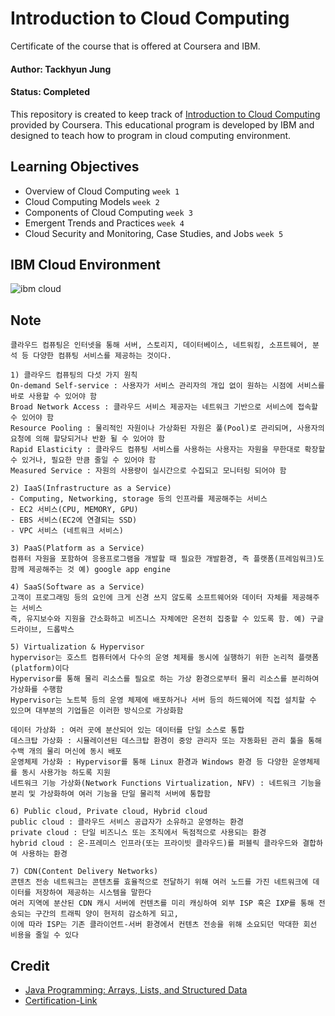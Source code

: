 # Introduction to Cloud Computing
Certificate of the course that is offered at Coursera and IBM.

#### Author: Tackhyun Jung

#### Status: Completed

This repository is created to keep track of [Introduction to Cloud Computing](https://www.coursera.org/learn/introduction-to-cloud) provided by Coursera.
This educational program is developed by IBM and designed to teach how to program in cloud computing environment.


## Learning Objectives
* Overview of Cloud Computing `week 1`
* Cloud Computing Models `week 2`
* Components of Cloud Computing `week 3`
* Emergent Trends and Practices `week 4`
* Cloud Security and Monitoring, Case Studies, and Jobs `week 5`

## IBM Cloud Environment

![ibm cloud](https://user-images.githubusercontent.com/41291493/110405028-49332a00-80c3-11eb-863b-811cf03cf881.png)

## Note

```
클라우드 컴퓨팅은 인터넷을 통해 서버, 스토리지, 데이터베이스, 네트워킹, 소프트웨어, 분석 등 다양한 컴퓨팅 서비스를 제공하는 것이다.

1) 클라우드 컴퓨팅의 다섯 가지 원칙
On-demand Self-service : 사용자가 서비스 관리자의 개입 없이 원하는 시점에 서비스를 바로 사용할 수 있어야 함
Broad Network Access : 클라우드 서비스 제공자는 네트워크 기반으로 서비스에 접속할 수 있어야 함
Resource Pooling : 물리적인 자원이나 가상화된 자원은 풀(Pool)로 관리되며, 사용자의 요청에 의해 할당되거나 반환 될 수 있어야 함
Rapid Elasticity : 클라우드 컴퓨팅 서비스를 사용하는 사용자는 자원을 무한대로 확장할 수 있거나, 필요한 만큼 줄일 수 있어야 함
Measured Service : 자원의 사용량이 실시간으로 수집되고 모니터링 되어야 함

2) IaaS(Infrastructure as a Service)
- Computing, Networking, storage 등의 인프라를 제공해주는 서비스
- EC2 서비스(CPU, MEMORY, GPU)
- EBS 서비스(EC2에 연결되는 SSD)
- VPC 서비스 (네트워크 서비스)

3) PaaS(Platform as a Service)
컴퓨터 자원을 포함하여 응용프로그램을 개발할 때 필요한 개발환경, 즉 플랫폼(프레임워크)도 함께 제공해주는 것 예) google app engine

4) SaaS(Software as a Service)
고객이 프로그래밍 등의 요인에 크게 신경 쓰지 않도록 소프트웨어와 데이터 자체를 제공해주는 서비스
즉, 유지보수와 지원을 간소화하고 비즈니스 자체에만 온전히 집중할 수 있도록 함. 예) 구글 드라이브, 드롭박스 

5) Virtualization & Hypervisor
hypervisor는 호스트 컴퓨터에서 다수의 운영 체제를 동시에 실행하기 위한 논리적 플랫폼(platform)이다
Hypervisor를 통해 물리 리소스를 필요로 하는 가상 환경으로부터 물리 리소스를 분리하여 가상화를 수행함
Hypervisor는 노트북 등의 운영 체제에 배포하거나 서버 등의 하드웨어에 직접 설치할 수 있으며 대부분의 기업들은 이러한 방식으로 가상화함

데이터 가상화 : 여러 곳에 분산되어 있는 데이터를 단일 소스로 통합
데스크탑 가상화 : 시뮬레이션된 데스크탑 환경이 중앙 관리자 또는 자동화된 관리 툴을 통해 수백 개의 물리 머신에 동시 배포
운영체제 가상화 : Hypervisor를 통해 Linux 환경과 Windows 환경 등 다양한 운영체제를 동시 사용가능 하도록 지원
네트워크 기능 가상화(Network Functions Virtualization, NFV) : 네트워크 기능을 분리 및 가상화하여 여러 기능을 단일 물리적 서버에 통합함

6) Public cloud, Private cloud, Hybrid cloud
public cloud : 클라우드 서비스 공급자가 소유하고 운영하는 환경
private cloud : 단일 비즈니스 또는 조직에서 독점적으로 사용되는 환경
hybrid cloud : 온-프레미스 인프라(또는 프라이빗 클라우드)를 퍼블릭 클라우드와 결합하여 사용하는 환경

7) CDN(Content Delivery Networks)
콘텐츠 전송 네트워크는 콘텐츠를 효율적으로 전달하기 위해 여러 노드를 가진 네트워크에 데이터를 저장하여 제공하는 시스템을 말한다
여러 지역에 분산된 CDN 캐시 서버에 컨텐츠를 미리 캐싱하여 외부 ISP 혹은 IXP를 통해 전송되는 구간의 트래픽 양이 현저히 감소하게 되고,
이에 따라 ISP는 기존 클라이언트-서버 환경에서 컨텐츠 전송을 위해 소요되던 막대한 회선 비용을 줄일 수 있다
```

## Credit
* [Java Programming: Arrays, Lists, and Structured Data](https://www.coursera.org/learn/java-programming-arrays-lists-data)
* [Certification-Link](https://www.coursera.org/account/accomplishments/verify/ARUZJ5MFXRY7)
